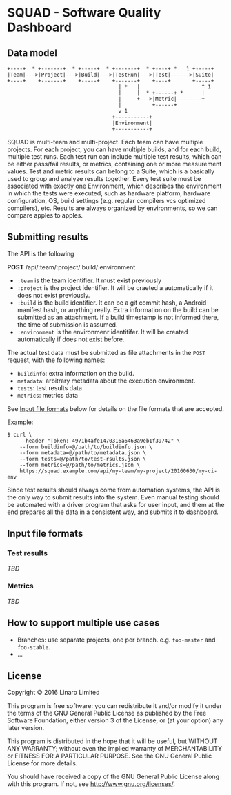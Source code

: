 # SQUAD - Software Quality Dashboard

## Data model

```
+----+  * +-------+  * +-----+  * +-------+  * +----+ *   1 +-----+
|Team|--->|Project|--->|Build|--->|TestRun|--->|Test|------>|Suite|
+----+    +-------+    +-----+    +-------+    +----+       +-----+
                                    | *   |                    ^ 1
                                    |     |  * +------+ *      |
                                    |     +--->|Metric|--------+
                                    |          +------+
                                    v 1
                                  +-----------+
                                  |Environment|
                                  +-----------+
```

SQUAD is multi-team and multi-project. Each team can have multiple projects.
For each project, you can have multiple builds, and for each build, multiple
test runs. Each test run can include multiple test results, which can be either
pass/fail results, or metrics, containing one or more measurement
values. Test and metric results can belong to a Suite, which is a basically
used to group and analyze results together. Every test suite must be associated
with exactly one Environment, which describes the environment in which the
tests were executed, such as hardware platform, hardware configuration, OS,
build settings (e.g. regular compilers vcs optimized compilers), etc. Results
are always organized by environments, so we can compare apples to apples.

## Submitting results

The API is the following

**POST** /api/:team/:project/:build/:environment

* `:team` is the team identifier. It must exist previously
* `:project` is the project identifier. It will be craeted a automatically if
  it does not exist previously.
* `:build` is the build identifier. It can be a git commit hash, a Android
  manifest hash, or anything really. Extra information on the build can be
  submitted as an attachment. If a build timestamp is not informed there, the
  time of submission is assumed.
* `:environment` is the environmenr identitifer. It will be created
  automatically if does not exist before.

The actual test data must be submitted as file attachments in the `POST`
request, with the following names:

* `buildinfo`: extra information on the build.
* `metadata`: arbitrary metadata about the execution environment.
* `tests`: test results data
* `metrics`: metrics data

See [Input file formats](#input-file-formats) below for details on the file
formats that are accepted.

Example:

```
$ curl \
    --header "Token: 4971b4afe1470316a6463a9eb1f39742" \
    --form buildinfo=@/path/to/buildinfo.json \
    --form metadata=@/path/to/metadata.json \
    --form tests=@/path/to/test-rsults.json \
    --form metrics=@/path/to/metrics.json \
    https://squad.example.com/api/my-team/my-project/20160630/my-ci-env
```

Since test results should always come from automation systems, the API is the
only way to submit results into the system. Even manual testing should be
automated with a driver program that asks for user input, and them at the end
prepares all the data in a consistent way, and submits it to dashboard.

## Input file formats

### Test results

_TBD_

### Metrics

_TBD_

## How to support multiple use cases

* Branches: use separate projects, one per branch. e.g. `foo-master` and
  `foo-stable`.
* ...

## License

Copyright © 2016 Linaro Limited

This program is free software: you can redistribute it and/or modify
it under the terms of the GNU General Public License as published by
the Free Software Foundation, either version 3 of the License, or
(at your option) any later version.

This program is distributed in the hope that it will be useful,
but WITHOUT ANY WARRANTY; without even the implied warranty of
MERCHANTABILITY or FITNESS FOR A PARTICULAR PURPOSE.  See the
GNU General Public License for more details.

You should have received a copy of the GNU General Public License
along with this program.  If not, see <http://www.gnu.org/licenses/>.
